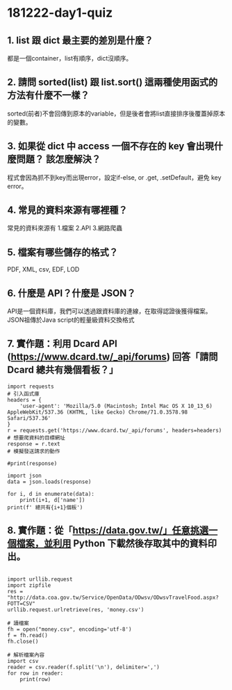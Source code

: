 # 181222-day1-quiz

## 1. list 跟 dict 最主要的差別是什麼？

都是一個container，list有順序，dict沒順序。

## 2. 請問 sorted(list) 跟 list.sort() 這兩種使用函式的方法有什麼不一樣？

sorted(前者)不會回傳到原本的variable，但是後者會將list直接排序後覆蓋掉原本的變數。

## 3. 如果從 dict 中 access 一個不存在的 key 會出現什麼問題？ 該怎麼解決？

程式會因為抓不到key而出現error，設定if-else, or .get, .setDefault，避免 key error。

## 4. 常見的資料來源有哪裡種？

常見的資料來源有 1.檔案 2.API 3.網路爬蟲

## 5. 檔案有哪些儲存的格式？

PDF, XML, csv, EDF, LOD

## 6. 什麼是 API？什麼是 JSON？

API是一個資料庫，我們可以透過跟資料庫的連線，在取得認證後獲得檔案。
JSON祖傳於Java script的輕量級資料交換格式

## 7. 實作題：利用 Dcard API (https://www.dcard.tw/_api/forums) 回答「請問 Dcard 總共有幾個看板？」

```
import requests
# 引入函式庫
headers = {
    'user-agent': 'Mozilla/5.0 (Macintosh; Intel Mac OS X 10_13_6) AppleWebKit/537.36 (KHTML, like Gecko) Chrome/71.0.3578.98 Safari/537.36'
}
r = requests.get('https://www.dcard.tw/_api/forums', headers=headers)
# 想要爬資料的目標網址
response = r.text
# 模擬發送請求的動作

#print(response)

import json
data = json.loads(response)

for i, d in enumerate(data):
    print(i+1, d['name'])
print(f' 總共有{i+1}個板')

```

## 8. 實作題：從「https://data.gov.tw/」任意挑選一個檔案，並利用 Python 下載然後存取其中的資料印出。

```

import urllib.request
import zipfile 
res = "http://data.coa.gov.tw/Service/OpenData/ODwsv/ODwsvTravelFood.aspx?FOTT=CSV"
urllib.request.urlretrieve(res, 'money.csv')

# 讀檔案
fh = open("money.csv", encoding='utf-8')
f = fh.read()
fh.close()

# 解析檔案內容
import csv
reader = csv.reader(f.split('\n'), delimiter=',')
for row in reader:
    print(row)
    
```




